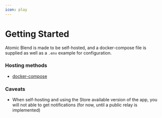```yaml
---
icon: play
---
```


# Getting Started

Atomic Blend is made to be self-hosted, and a docker-compose file is supplied as well as a `.env`  example for configuration.

### Hosting methods

* [docker-compose](https://app.gitbook.com/o/x8k6BaS4vsRQi6jhJbPa/s/hHvz6ggkRjTblbaIVu0l/~/changes/6/self-hosting-1/getting-started/docker-compose)

### Caveats

* When self-hosting and using the Store available version of the app, you will not able to get notifications (for now, until a public relay is implemented)

